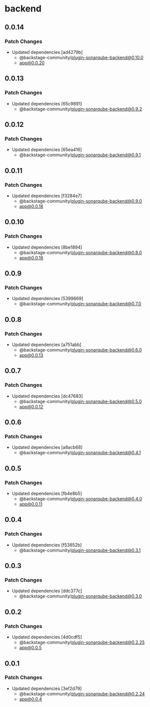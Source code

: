 # backend

## 0.0.14

### Patch Changes

- Updated dependencies [ad4279b]
  - @backstage-community/plugin-sonarqube-backend@0.10.0
  - app@0.0.20

## 0.0.13

### Patch Changes

- Updated dependencies [65c9891]
  - @backstage-community/plugin-sonarqube-backend@0.9.2

## 0.0.12

### Patch Changes

- Updated dependencies [65ea416]
  - @backstage-community/plugin-sonarqube-backend@0.9.1

## 0.0.11

### Patch Changes

- Updated dependencies [f3284e7]
  - @backstage-community/plugin-sonarqube-backend@0.9.0
  - app@0.0.18

## 0.0.10

### Patch Changes

- Updated dependencies [8be1894]
  - @backstage-community/plugin-sonarqube-backend@0.8.0
  - app@0.0.16

## 0.0.9

### Patch Changes

- Updated dependencies [5399669]
  - @backstage-community/plugin-sonarqube-backend@0.7.0

## 0.0.8

### Patch Changes

- Updated dependencies [a751abb]
  - @backstage-community/plugin-sonarqube-backend@0.6.0
  - app@0.0.13

## 0.0.7

### Patch Changes

- Updated dependencies [dc47683]
  - @backstage-community/plugin-sonarqube-backend@0.5.0
  - app@0.0.12

## 0.0.6

### Patch Changes

- Updated dependencies [a8acb68]
  - @backstage-community/plugin-sonarqube-backend@0.4.1

## 0.0.5

### Patch Changes

- Updated dependencies [fb4e8b5]
  - @backstage-community/plugin-sonarqube-backend@0.4.0
  - app@0.0.11

## 0.0.4

### Patch Changes

- Updated dependencies [f53852b]
  - @backstage-community/plugin-sonarqube-backend@0.3.1

## 0.0.3

### Patch Changes

- Updated dependencies [ddc377c]
  - @backstage-community/plugin-sonarqube-backend@0.3.0

## 0.0.2

### Patch Changes

- Updated dependencies [4d0cdf5]
  - @backstage-community/plugin-sonarqube-backend@0.2.25
  - app@0.0.5

## 0.0.1

### Patch Changes

- Updated dependencies [3ef2d79]
  - @backstage-community/plugin-sonarqube-backend@0.2.24
  - app@0.0.4
